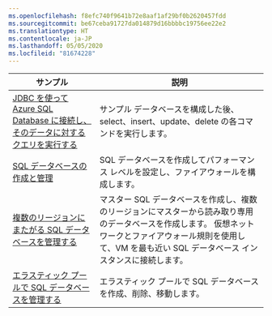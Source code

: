 ```yaml
---
ms.openlocfilehash: f8efc740f9641b72e8aaf1af29bf0b2620457fdd
ms.sourcegitcommit: be67ceba91727da014879d16bbbbc19756ee22e2
ms.translationtype: HT
ms.contentlocale: ja-JP
ms.lasthandoff: 05/05/2020
ms.locfileid: "81674228"
---
```

|サンプル   |説明  |
|---------|---------|
| [JDBC を使って Azure SQL Database に接続し、そのデータに対するクエリを実行する][4] | サンプル データベースを構成した後、select、insert、update、delete の各コマンドを実行します。 |
| [SQL データベースの作成と管理][1] | SQL データベースを作成してパフォーマンス レベルを設定し、ファイアウォールを構成します。|
| [複数のリージョンにまたがる SQL データベースを管理する][2] | マスター SQL データベースを作成し、複数のリージョンにマスターから読み取り専用のデータベースを作成します。 仮想ネットワークとファイアウォール規則を使用して、VM を最も近い SQL データベース インスタンスに接続します。 | 
| [エラスティック プールで SQL データベースを管理する][3] | エラスティック プールで SQL データベースを作成、削除、移動します。 | 

[1]: https://github.com/Azure-Samples/sql-database-java-manage-db/
[2]: https://azure.microsoft.com/resources/samples/sql-database-java-manage-sql-databases-across-regions/
[3]: ../java-sdk-manage-sql-elastic-pools.md
[4]: /azure/sql-database/sql-database-connect-query-java